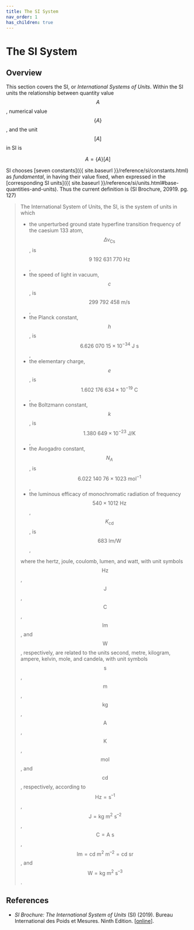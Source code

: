 ```yaml
---
title: The SI System
nav_order: 1
has_children: true
---
```


# The SI System

## Overview

This section covers the SI, or _International Systems of Units_. Within the SI units the relationship between quantity value $$A$$, numerical value $$\left\{ A \right\}$$, and the unit $$\left[ A \right]$$ in SI is

$$A = \left\{ A \right\}\left[ A \right]$$

SI chooses [seven constants]({{ site.baseurl }}/reference/si/constants.html) as _fundamental_, in having their value fixed, when expressed in the [corresponding SI units]({{ site.baseurl }}/reference/si/units.html#base-quantities-and-units). Thus the current definition is (SI Brochure, 20919. pg. 127)

> The International System of Units, the SI, is the system of units in which
>
> * the unperturbed ground state hyperfine transition frequency of the caesium 133 atom, $$\Delta\nu_\text{Cs}$$, is $$9\ 192\ 631\ 770\ \text{Hz}$$,
> * the speed of light in vacuum, $$c$$, is $$299\ 792\ 458\ \text{m/s}$$,
> * the Planck constant, $$h$$, is $$6.626\ 070\ 15 \times 10^{−34}\ \text{J}\ \text{s}$$,
> * the elementary charge, $$e$$, is $$1.602\ 176\ 634 \times 10^{−19}\ \text{C}$$,
> * the Boltzmann constant, $$k$$, is $$1.380\ 649 \times 10^{−23}\ \text{J/K}$$,
> * the Avogadro constant, $$N_A$$, is $$6.022\ 140\ 76 \times 1023\ \text{mol}^{−1}$$,
> * the luminous efficacy of monochromatic radiation of frequency $$540 \times 1012\ \text{Hz}$$, $$K_\text{cd}$$, is $$683\ \text{lm}/\text{W}$$,
>
>where the hertz, joule, coulomb, lumen, and watt, with unit symbols $$\text{Hz}$$, $$\text{J}$$, $$\text{C}$$, $$\text{lm}$$, and $$\text{W}$$, respectively, are related to the units second, metre, kilogram, ampere, kelvin, mole, and candela, with unit symbols $$\text{s}$$, $$\text{m}$$, $$\text{kg}$$, $$\text{A}$$, $$\text{K}$$, $$\text{mol}$$, and $$\text{cd}$$, respectively, according to $$\text{Hz} = \text{s}^{–1}$$, $$\text{J} = \text{kg}\ \text{m}^2\ \text{s}^{–2}$$, $$\text{C} = \text{A}\ \text{s}$$, $$\text{lm} = \text{cd}\ \text{m}^2\ \text{m}^{–2} = \text{cd}\ \text{sr}$$, and $$\text{W} = \text{kg}\ \text{m}^2\ \text{s}^{–3}$$.

## References

* _SI Brochure: The International System of Units_ (SI) (2019). Bureau International des Poids et Mesures. Ninth Edition. [[online](https://www.bipm.org/en/publications/si-brochure)].
